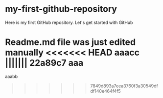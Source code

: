 # my-first-github-repository
Here is my first GitHub repository. Let's get started with GitHub

Readme.md file was just edited manually
<<<<<<< HEAD
aaacc
||||||| 22a89c7
aaa
=======
aaabb
>>>>>>> 7849d893a7eea3760f3a30549dfdf140e464f4f5
